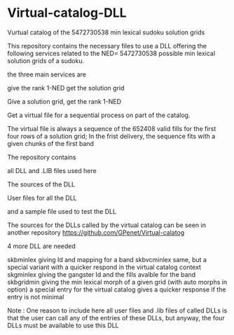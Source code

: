 # Virtual-catalog-DLL
Vurtual catalog of the 5472730538 min lexical sudoku solution grids 

This repository contains the necessary files to use a DLL offering the following services related to the 
NED= 5472730538 possible min lexical solution grids of a sudoku.

the three main services are 

give the rank 1-NED get the solution grid

Give a solution grid, get the rank 1-NED

Get a virtual file for a sequential process on part of the catalog.

The virtual file is always a sequence of the 652408 valid fills for the first four rows of a solution grid;
In the frist delivery, the sequence fits with a given chunks of the first band

The repository contains 

all DLL and .LIB files used here

The sources of the DLL

User files for all the DLL 

and a sample file used to test the DLL

The sources for the DLLs called by the virtual catalog can be seen in another repository
https://github.com/GPenet/Virtual-calatog

4 more  DLL are needed

skbminlex    giving Id and mapping for a band
skbvcminlex  same, but a special variant with a quicker respond in the virtual catalog context
skgminlex    giving the gangster Id and the fills avalble for the band
skbgridmin  giving the min lexical morph of a given grid (with auto morphs in option)
            a special entry for the virtual catalog gives a quicker response if the entry is not minimal

Note : One reason to include here all user files and .lib files of called DLLs 
is that the user can call any of the entries of these DLLs, 
but anyway, the four DLLs must be available to use this DLL



